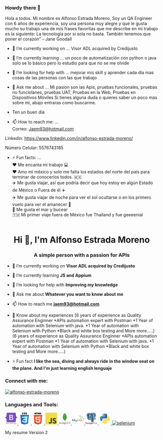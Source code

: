 ### Howdy there 👋

<!--
**Jaem-x/jaem-x** is a ✨ _special_ ✨ repository because its `README.md` (this file) appears on your GitHub profile.!-->

Hola a todos.
Mi nombre es Alfonso Estrada Moreno, Soy un QA Engineer con 6 años de experiencia, soy una persona muy alegre y que le gusta mucho su trabajo
una de mis frases favoritas que me describe en mi trabajo es la siguiente:
La tecnología por sí sola no basta. También tenemos que poner el corazón” – Jane Goodall


- 🔭 I’m currently working on ... Visor ADL acquired by Credijusto
- 🌱 I’m currently learning ... un poco de automatización con python o java solo se lo básico pero lo estudio para que no se me olvide


- 🤔 I’m looking for help with ... mejorar mis skill y aprender cada día mas cosas de las personas con las que trabajo

- 💬 Ask me about ... Mi pasíon son las Apis, pruebas funcionales, pruebas no funciolanes, pruebas UAT, Pruebas en la Web, Pruebas en Dispositivos Móviles Si tienes alguna duda o quieres saber un poco mas sobre mi, abajo entraras como buscarme.
- Ten un buen día

- 📫 How to reach me: ... </br>
Correo:
Jaem93@hotmail.com

Linkedin:
https://www.linkedin.com/in/alfonso-estrada-moreno/

Número Celular:
5576743185


- ⚡ Fun facts: ...</br>
:heart:  Me encanta mi trabajo 💻  </br>
:heart: Amo mi méxico y solo me falta los estados del norte del país para terminar de conocerlos todos. 🇲🇽 </br>
✈️       Me gusta viajar, así que podría decir que hoy estoy en algún Estado de México o Fuera de él ✈️ </br>
✈️       Me gusta viajar de noche para ver el sol ocultarse o en los primero vuelo para ver el amanecer :sunrise: </br>
🌊      Me gusta el mar y bucear </br>
🇹🇭      Mi primer viaje fuera de México fue Thailand y fue geeeenial</br></br>

<h1 align="center">Hi 👋, I'm Alfonso Estrada Moreno</h1>
<h3 align="center">A simple person with a passion for APIs</h3>

- 🔭 I’m currently working on **Visor ADL acquired by Credijusto**

- 🌱 I’m currently learning **JS and Appium**

- 🤝 I’m looking for help with **Improving my knowledge**

- 💬 Ask me about **Whatever you want to know about me**

- 📫 How to reach me **jaem93@hotmail.com**

- 📄 Know about my experiences [6 years of experience as Quality Assurance Enginner *APIs automation expert with Postman *1 Year of automation with Selenium with java. *1 Year of automation with Selenium with Python *Black and white box testing and More more.....](6 years of experience as Quality Assurance Enginner *APIs automation expert with Postman *1 Year of automation with Selenium with java. *1 Year of automation with Selenium with Python *Black and white box testing and More more.....)

- ⚡ Fun fact **I like the sea, diving and always ride in the window seat on the plane. And I'm just learning english lenguaje**

<h3 align="left">Connect with me:</h3>
<p align="left">
<a href="https://linkedin.com/in/alfonso-estrada-moreno" target="blank"><img align="center" src="https://raw.githubusercontent.com/rahuldkjain/github-profile-readme-generator/master/src/images/icons/Social/linked-in-alt.svg" alt="alfonso-estrada-moreno" height="30" width="40" /></a>
</p>

<h3 align="left">Languages and Tools:</h3>
<p align="left"> <a href="https://getbootstrap.com" target="_blank" rel="noreferrer"> <img src="https://raw.githubusercontent.com/devicons/devicon/master/icons/bootstrap/bootstrap-plain-wordmark.svg" alt="bootstrap" width="40" height="40"/> </a> <a href="https://www.w3schools.com/css/" target="_blank" rel="noreferrer"> <img src="https://raw.githubusercontent.com/devicons/devicon/master/icons/css3/css3-original-wordmark.svg" alt="css3" width="40" height="40"/> </a> <a href="https://www.w3.org/html/" target="_blank" rel="noreferrer"> <img src="https://raw.githubusercontent.com/devicons/devicon/master/icons/html5/html5-original-wordmark.svg" alt="html5" width="40" height="40"/> </a> <a href="https://developer.mozilla.org/en-US/docs/Web/JavaScript" target="_blank" rel="noreferrer"> <img src="https://raw.githubusercontent.com/devicons/devicon/master/icons/javascript/javascript-original.svg" alt="javascript" width="40" height="40"/> </a> <a href="https://www.mongodb.com/" target="_blank" rel="noreferrer"> <img src="https://raw.githubusercontent.com/devicons/devicon/master/icons/mongodb/mongodb-original-wordmark.svg" alt="mongodb" width="40" height="40"/> </a> <a href="https://www.mysql.com/" target="_blank" rel="noreferrer"> <img src="https://raw.githubusercontent.com/devicons/devicon/master/icons/mysql/mysql-original-wordmark.svg" alt="mysql" width="40" height="40"/> </a> <a href="https://www.postgresql.org" target="_blank" rel="noreferrer"> <img src="https://raw.githubusercontent.com/devicons/devicon/master/icons/postgresql/postgresql-original-wordmark.svg" alt="postgresql" width="40" height="40"/> </a> <a href="https://www.python.org" target="_blank" rel="noreferrer"> <img src="https://raw.githubusercontent.com/devicons/devicon/master/icons/python/python-original.svg" alt="python" width="40" height="40"/> </a> <a href="https://www.selenium.dev" target="_blank" rel="noreferrer"> <img src="https://raw.githubusercontent.com/detain/svg-logos/780f25886640cef088af994181646db2f6b1a3f8/svg/selenium-logo.svg" alt="selenium" width="40" height="40"/> </a> </p>

My resume Version 2
